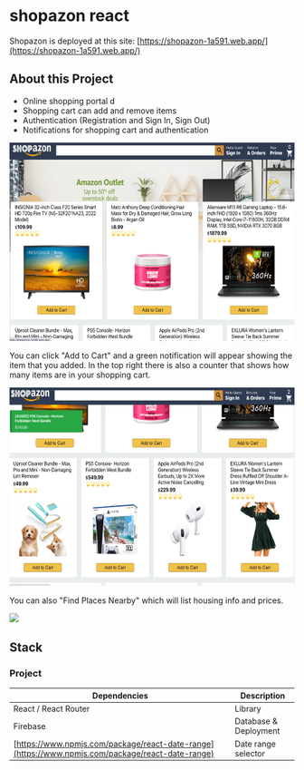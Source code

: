 # shopazon react

Shopazon is deployed at this site: [https://shopazon-1a591.web.app/](https://shopazon-1a591.web.app/)

## About this Project
- Online shopping portal d
- Shopping cart can add and remove items
- Authentication (Registration and Sign In, Sign Out)
- Notifications for shopping cart and authentication

<img src="src/images/shop1.png" height="350">

You can click "Add to Cart" and a green notification will appear showing the item that you added.  In the top right there is also a counter that shows how many items are in your shopping cart.

<img src="src/images/shop2.png" height="350">

You can also "Find Places Nearby" which will list housing info and prices.

<img src="src/images/mybnb-preview2.png" height="350">


## Stack

### Project

| Dependencies  | Description |
| ------------- | ------------- |
|  React / React Router | Library |
|  Firebase | Database & Deployment |
|  [https://www.npmjs.com/package/react-date-range](https://www.npmjs.com/package/react-date-range)  | Date range selector  |
 